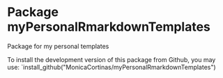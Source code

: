 # Package myPersonalRmarkdownTemplates

Package for my personal templates

To install the development version of this package from Github, you may use:
`install_github("MonicaCortinas/myPersonalRmarkdownTemplates")
